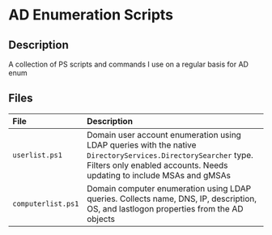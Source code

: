 # AD Enumeration Scripts

## Description
A collection of PS scripts and commands I use on a regular basis for AD enum

## Files

| File | Description |
|:--- |:--- |
| `userlist.ps1` | Domain user account enumeration using LDAP queries with the native `DirectoryServices.DirectorySearcher` type. Filters only enabled accounts. Needs updating to include MSAs and gMSAs |
| `computerlist.ps1` | Domain computer enumeration using LDAP queries. Collects name, DNS, IP, description, OS, and lastlogon properties from the AD objects |


